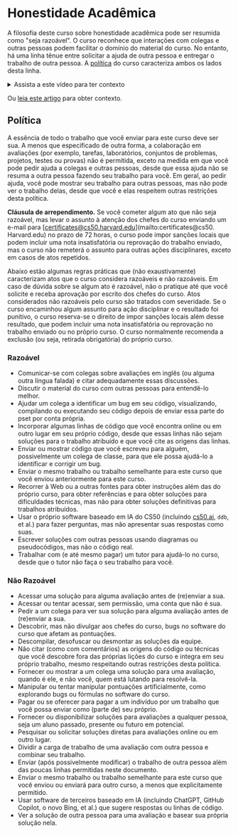 # Honestidade Acadêmica

A filosofia deste curso sobre honestidade acadêmica pode ser resumida como "seja razoável". O curso reconhece que interações com colegas e outras pessoas podem facilitar o domínio do material do curso. No entanto, há uma linha tênue entre solicitar a ajuda de outra pessoa e entregar o trabalho de outra pessoa. A [política](#policy) do curso caracteriza ambos os lados desta linha.

<details>
    <summary>Assista a este vídeo para ter contexto</summary>
    <div class="ratio ratio-16x9" data-video="">
            <iframe allow="accelerometer; autoplay; encrypted-media; gyroscope; picture-in-picture" allowfullscreen="" class="border" data-video="" src="https://www.youtube.com/embed/r0z-yIp1PnE?modestbranding=0&amp;rel=0&amp;showinfo=0" scrolling="no" id="iFrameResizer0" style="overflow: hidden;"></iframe>
    </div>
</details>

Ou [leia este artigo](https://cs50.ly/sigcse20-paper) para obter contexto.

## Política

A essência de todo o trabalho que você enviar para este curso deve ser sua. A menos que especificado de outra forma, a colaboração em avaliações (por exemplo, tarefas, laboratórios, conjuntos de problemas, projetos, testes ou provas) não é permitida, exceto na medida em que você pode pedir ajuda a colegas e outras pessoas, desde que essa ajuda não se resuma a outra pessoa fazendo seu trabalho para você. Em geral, ao pedir ajuda, você pode mostrar seu trabalho para outras pessoas, mas não pode ver o trabalho delas, desde que você e elas respeitem outras restrições desta política.

**Cláusula de arrependimento.** Se você cometer algum ato que não seja razoável, mas levar o assunto à atenção dos chefes do curso enviando um e-mail para [certificates@cs50.harvard.edu](mailto:certificates@cs50. Harvard.edu) no prazo de 72 horas, o curso pode impor sanções locais que podem incluir uma nota insatisfatória ou reprovação do trabalho enviado, mas o curso não remeterá o assunto para outras ações disciplinares, exceto em casos de atos repetidos.

Abaixo estão algumas regras práticas que (não exaustivamente) caracterizam atos que o curso considera razoáveis ​​e não razoáveis. Em caso de dúvida sobre se algum ato é razoável, não o pratique até que você solicite e receba aprovação por escrito dos chefes do curso. Atos considerados não razoáveis ​​pelo curso são tratados com severidade. Se o curso encaminhou algum assunto para ação disciplinar e o resultado foi punitivo, o curso reserva-se o direito de impor sanções locais além desse resultado, que podem incluir uma nota insatisfatória ou reprovação no trabalho enviado ou no próprio curso. O curso normalmente recomenda a exclusão (ou seja, retirada obrigatória) do próprio curso.

### Razoável

- Comunicar-se com colegas sobre avaliações em inglês (ou alguma outra língua falada) e citar adequadamente essas discussões.
- Discutir o material do curso com outras pessoas para entendê-lo melhor.
- Ajudar um colega a identificar um bug em seu código, visualizando, compilando ou executando seu código depois de enviar essa parte do pset por conta própria.
- Incorporar algumas linhas de código que você encontra online ou em outro lugar em seu próprio código, desde que essas linhas não sejam soluções para o trabalho atribuído e que você cite as origens das linhas.
- Enviar ou mostrar código que você escreveu para alguém, possivelmente um colega de classe, para que ele possa ajudá-lo a identificar e corrigir um bug.
- Enviar o mesmo trabalho ou trabalho semelhante para este curso que você enviou anteriormente para este curso.
- Recorrer à Web ou a outras fontes para obter instruções além das do próprio curso, para obter referências e para obter soluções para dificuldades técnicas, mas não para obter soluções definitivas para trabalhos atribuídos.
- Usar o próprio software baseado em IA do CS50 (incluindo [cs50.ai](https://cs50.ai), `ddb`, et al.) para fazer perguntas, mas não apresentar suas respostas como suas.
- Escrever soluções com outras pessoas usando diagramas ou pseudocódigos, mas não o código real.
- Trabalhar com (e até mesmo pagar) um tutor para ajudá-lo no curso, desde que o tutor não faça o seu trabalho para você.

### Não Razoável

- Acessar uma solução para alguma avaliação antes de (re)enviar a sua.
- Acessar ou tentar acessar, sem permissão, uma conta que não é sua.
- Pedir a um colega para ver sua solução para alguma avaliação antes de (re)enviar a sua.
- Descobrir, mas não divulgar aos chefes do curso, bugs no software do curso que afetam as pontuações.
- Descompilar, desofuscar ou desmontar as soluções da equipe.
- Não citar (como com comentários) as origens do código ou técnicas que você descobre fora das próprias lições do curso e integra em seu próprio trabalho, mesmo respeitando outras restrições desta política.
- Fornecer ou mostrar a um colega uma solução para uma avaliação, quando é ele, e não você, quem está lutando para resolvê-la.
- Manipular ou tentar manipular pontuações artificialmente, como explorando bugs ou fórmulas no software do curso.
- Pagar ou se oferecer para pagar a um indivíduo por um trabalho que você possa enviar como (parte de) seu próprio.
- Fornecer ou disponibilizar soluções para avaliações a qualquer pessoa, seja um aluno passado, presente ou futuro em potencial.
- Pesquisar ou solicitar soluções diretas para avaliações online ou em outro lugar.
- Dividir a carga de trabalho de uma avaliação com outra pessoa e combinar seu trabalho.
- Enviar (após possivelmente modificar) o trabalho de outra pessoa além das poucas linhas permitidas neste documento.
- Enviar o mesmo trabalho ou trabalho semelhante para este curso que você enviou ou enviará para outro curso, a menos que explicitamente permitido.
- Usar software de terceiros baseado em IA (incluindo ChatGPT, GitHub Copilot, o novo Bing, et al.) que sugere respostas ou linhas de código.
- Ver a solução de outra pessoa para uma avaliação e basear sua própria solução nela.